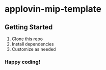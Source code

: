 # applovin-mip-template
## Getting Started
1. Clone this repo
2. Install dependencies
3. Customize as needed

### Happy coding!